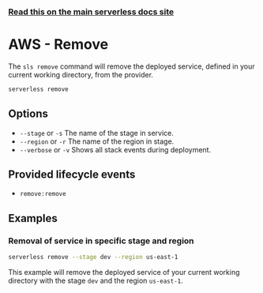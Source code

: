<!--
title: Serverless Framework Commands - AWS Lambda - Remove
menuText: remove
menuOrder: 18
description: Remove a deployed Service and all of its AWS Lambda Functions, Events and Resources
layout: Doc
-->

<!-- DOCS-SITE-LINK:START automatically generated  -->
### [Read this on the main serverless docs site](https://www.serverless.com/framework/docs/providers/aws/cli-reference/remove)
<!-- DOCS-SITE-LINK:END -->

# AWS - Remove

The `sls remove` command will remove the deployed service, defined in your current working directory,  from the provider.

```bash
serverless remove
```

## Options
- `--stage` or `-s` The name of the stage in service.
- `--region` or `-r` The name of the region in stage.
- `--verbose` or `-v` Shows all stack events during deployment.

## Provided lifecycle events
- `remove:remove`

## Examples

### Removal of service in specific stage and region

```bash
serverless remove --stage dev --region us-east-1
```

This example will remove the deployed service of your current working directory with the stage `dev` and the region `us-east-1`.
